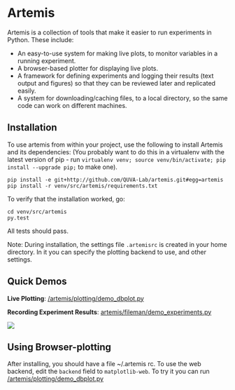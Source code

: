# Artemis

Artemis is a collection of tools that make it easier to run experiments in Python.  These include:

- An easy-to-use system for making live plots, to monitor variables in a running experiment.
- A browser-based plotter for displaying live plots.
- A framework for defining experiments and logging their results (text output and figures) so that they can be reviewed later and replicated easily.
- A system for downloading/caching files, to a local directory, so the same code can work on different machines.

## Installation
To use artemis from within your project, use the following to install Artemis and its dependencies: (You probably want to do this in a virtualenv with the latest version of pip - run `virtualenv venv; source venv/bin/activate; pip install --upgrade pip;` to make one).
```
pip install -e git+http://github.com/QUVA-Lab/artemis.git#egg=artemis 
pip install -r venv/src/artemis/requirements.txt
```
To verify that the installation worked, go:
```
cd venv/src/artemis
py.test
```
All tests should pass.

Note: During installation, the settings file `.artemisrc` is created in your home directory. In it you can specify the plotting backend to use, and other settings.


## Quick Demos

**Live Plotting**: [/artemis/plotting/demo_dbplot.py](/artemis/plotting/demo_dbplot.py)  

**Recording Experiment Results**:  [artemis/fileman/demo_experiments.py](/artemis/fileman/demo_experiments.py)  

 ![](https://upload.wikimedia.org/wikipedia/commons/thumb/6/63/Tizian_015.jpg/800px-Tizian_015.jpg)

## Using Browser-plotting
After installing, you should have a file ~/.artemis rc.  To use the web backend, edit the `backend` field to `matplotlib-web`.  To try it you can run [/artemis/plotting/demo_dbplot.py](/artemis/plotting/demo_dbplot.py)  




